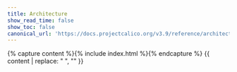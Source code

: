 ```yaml
---
title: Architecture
show_read_time: false
show_toc: false
canonical_url: 'https://docs.projectcalico.org/v3.9/reference/architecture/index'
---
```

{% capture content %}{% include index.html %}{% endcapture %}
{{ content | replace: "    ", "" }}